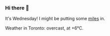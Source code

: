 ### Hi there :wave:

It's Wednesday! I might be putting some [miles](https://www.strava.com/athletes/889963) in.

Weather in Toronto: overcast, at +6°C.
